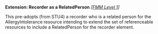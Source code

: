 **Extension: Recorder as a RelatedPerson**  *[[FMM Level 1](guidance.html)]*

This pre-adopts (from STU4) a recorder who is a related person for the AllergyIntolerance resource intending to extend the set of referenceable resources to include a RelatedPerson for the recorder element. 
